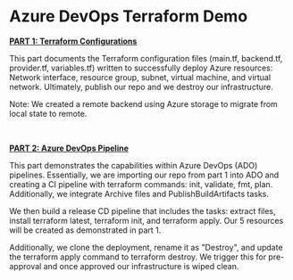 <h1><strong>Azure DevOps Terraform Demo</strong></h1>
<p><span style="text-decoration: underline;"><strong>PART 1: Terraform Configurations</strong></span></p>
<p><span style="font-weight: 400;">This part documents the Terraform configuration files (main.tf, backend.tf, provider.tf, variables.tf) written to successfully deploy Azure resources: Network interface, resource group, subnet, virtual machine, and virtual network. Ultimately, publish our repo and we destroy our infrastructure.</span></p>
<p><span style="font-weight: 400;">Note: We created a remote backend using Azure storage to migrate from local state to remote.</span></p>
<p>&nbsp;</p>
<p><span style="text-decoration: underline;"><span style="font-weight: 400;"><strong>PART 2: Azure DevOps Pipeline</strong></span></span></p>
<p><span style="font-weight: 400;">This part demonstrates the capabilities within Azure DevOps (ADO) pipelines. Essentially, we are importing our repo from part 1 into ADO and creating a CI pipeline with terraform commands: init, validate, fmt, plan. Additionally, we integrate Archive files and PublishBuildArtifacts tasks. </span></p>
<p><span style="font-weight: 400;">We then build a release CD pipeline that includes the tasks: extract files, install terraform latest, terraform init, and terraform apply. Our 5 resources will be created as demonstrated in part 1. </span></p>
<p><span style="font-weight: 400;">Additionally, we clone the deployment, rename it as "Destroy", and update the terraform apply command to terraform destroy. We trigger this for pre-approval and once approved our infrastructure is wiped clean.&nbsp;</span></p>

